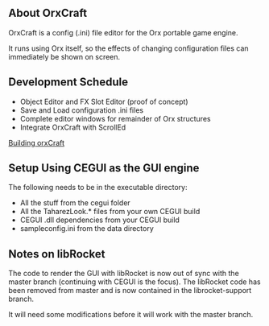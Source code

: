 About OrxCraft
--------------
OrxCraft is a config (.ini) file editor for the Orx portable game engine.

It runs using Orx itself, so the effects of changing configuration files can immediately be shown on screen.

Development Schedule
--------------------
* Object Editor and FX Slot Editor (proof of concept)
* Save and Load configuration .ini files
* Complete editor windows for remainder of Orx structures
* Integrate OrxCraft with ScrollEd

[Building orxCraft](https://github.com/fmahnke/orxCraft/wiki/Building)

Setup Using CEGUI as the GUI engine
-----------------------------------
The following needs to be in the executable directory:

* All the stuff from the cegui folder 
* All the TaharezLook.* files from your own CEGUI build
* CEGUI .dll dependencies from your CEGUI build
* sampleconfig.ini from the data directory

Notes on libRocket
------------------
The code to render the GUI with libRocket is now out of sync with the master
branch (continuing with CEGUI is the focus). The libRocket code has been
removed from master and is now contained in the librocket-support branch.

It will need some modifications before it will work with the master branch.

